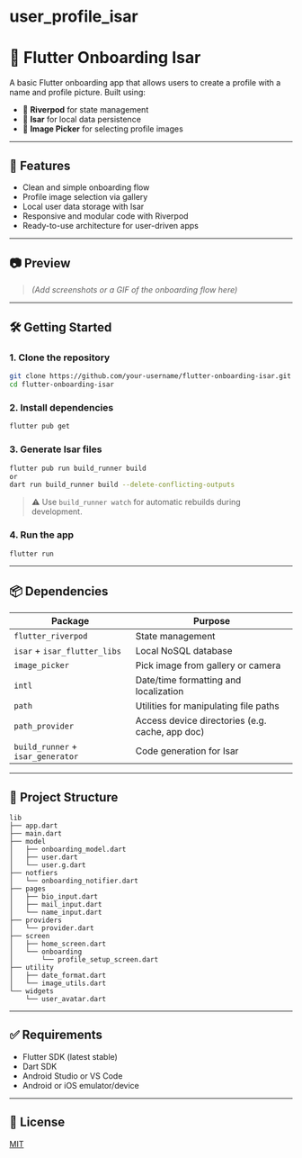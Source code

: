 # user_profile_isar

# 👤 Flutter Onboarding Isar

A basic Flutter onboarding app that allows users to create a profile with a name and profile picture. Built using:

- 🧠 **Riverpod** for state management
- 💾 **Isar** for local data persistence
- 📸 **Image Picker** for selecting profile images

---

## 🚀 Features

- Clean and simple onboarding flow
- Profile image selection via gallery
- Local user data storage with Isar
- Responsive and modular code with Riverpod
- Ready-to-use architecture for user-driven apps

---

## 📷 Preview

> _(Add screenshots or a GIF of the onboarding flow here)_

---

## 🛠️ Getting Started

### 1. Clone the repository

```bash
git clone https://github.com/your-username/flutter-onboarding-isar.git
cd flutter-onboarding-isar
```

### 2. Install dependencies

```bash
flutter pub get
```

### 3. Generate Isar files

```bash
flutter pub run build_runner build
or
dart run build_runner build --delete-conflicting-outputs
```

> ⚠️ Use `build_runner watch` for automatic rebuilds during development.

### 4. Run the app

```bash
flutter run
```

---

## 📦 Dependencies

| Package                           | Purpose                                         |
| --------------------------------- | ----------------------------------------------- |
| `flutter_riverpod`                | State management                                |
| `isar` + `isar_flutter_libs`      | Local NoSQL database                            |
| `image_picker`                    | Pick image from gallery or camera               |
| `intl`                            | Date/time formatting and localization           |
| `path`                            | Utilities for manipulating file paths           |
| `path_provider`                   | Access device directories (e.g. cache, app doc) |
| `build_runner` + `isar_generator` | Code generation for Isar                        |

---

## 📁 Project Structure

```
lib
├── app.dart
├── main.dart
├── model
│   ├── onboarding_model.dart
│   ├── user.dart
│   └── user.g.dart
├── notfiers
│   └── onboarding_notifier.dart
├── pages
│   ├── bio_input.dart
│   ├── mail_input.dart
│   └── name_input.dart
├── providers
│   └── provider.dart
├── screen
│   ├── home_screen.dart
│   └── onboarding
│       └── profile_setup_screen.dart
├── utility
│   ├── date_format.dart
│   └── image_utils.dart
└── widgets
    └── user_avatar.dart
```

---

## ✅ Requirements

- Flutter SDK (latest stable)
- Dart SDK
- Android Studio or VS Code
- Android or iOS emulator/device

---

## 📄 License

[MIT](LICENSE)
